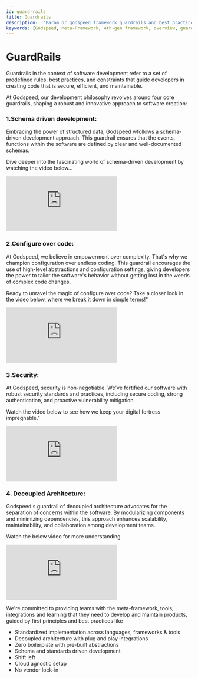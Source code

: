 ```yaml
---
id: guard-rails
title: Guardrails
description:  "Param or godspeed framework guardrails and best practices or benefits" 
keywords: [Godspeed, Meta-Framework, 4th-gen framework, overview, guardrails, why Param or godspeed framework]
---
```


# GuardRails 

Guardrails in the context of software development refer to a set of predefined rules, best practices, and constraints that guide developers in creating code that is secure, efficient, and maintainable. 

At Godspeed, our development philosophy revolves around four core guardrails, shaping a robust and innovative approach to software creation:

### 1.Schema driven development:

Embracing the power of structured data, Godspeed wfollows a schema-driven development approach. This guardrail ensures that the events, functions within the software are defined by clear and well-documented schemas. 

Dive deeper into the fascinating world of schema-driven development by watching the video below...

<div style={{ position: 'relative', paddingBottom: '56.25%', height: 0, overflow: 'hidden' }}>
<iframe style={{ position: 'absolute', top: 0, left: 0, width: '100%', height: '100%' }} src="https://www.youtube.com/embed/jtn8rvfs7lo" frameborder="0" allowfullscreen></iframe>
</div>


### 2.Configure over code:

At Godspeed, we believe in empowerment over complexity. That's why we champion configuration over endless coding. This guardrail encourages the use of high-level abstractions and configuration settings, giving developers the power to tailor the software's behavior without getting lost in the weeds of complex code changes.

Ready to unravel the magic of configure over code? Take a closer look in the video below, where we break it down in simple terms!"


<div style={{ position: 'relative', paddingBottom: '56.25%', height: 0, overflow: 'hidden' }}>
<iframe style={{ position: 'absolute', top: 0, left: 0, width: '100%', height: '100%' }} src="https://www.youtube.com/embed/7y7-gx80Nsc" frameborder="0" allowfullscreen></iframe>
</div>



### 3.Security:

At Godspeed, security is non-negotiable. We've fortified our software with robust security standards and practices, including secure coding, strong authentication, and proactive vulnerability mitigation. 

Watch the video below to see how we keep your digital fortress impregnable."

<div style={{ position: 'relative', paddingBottom: '56.25%', height: 0, overflow: 'hidden' }}>
<iframe style={{ position: 'absolute', top: 0, left: 0, width: '100%', height: '100%' }} src="https://www.youtube.com/embed/nVn86r3Sguo" frameborder="0" allowfullscreen></iframe>
</div>



### 4. Decoupled Architecture:

Godspeed's guardrail of decoupled architecture advocates for the separation of concerns within the software. By modularizing components and minimizing dependencies, this approach enhances scalability, maintainability, and collaboration among development teams. 

Watch the below video for more understanding.

<div style={{ position: 'relative', paddingBottom: '56.25%', height: 0, overflow: 'hidden' }}>
<iframe style={{ position: 'absolute', top: 0, left: 0, width: '100%', height: '100%' }} src="https://www.youtube.com/embed/tVWDbVPsLFQ" frameborder="0" allowfullscreen></iframe>
</div>



We're committed to providing teams with the meta-framework, tools, integrations and learning that they need to develop and maintain products, guided by first principles and best practices like

* Standardized implementation across languages, frameworks & tools
* Decoupled architecture with plug and play integrations
* Zero boilerplate with pre-built abstractions
* Schema and standards driven development
* Shift left
* Cloud agnostic setup
* No vendor lock-in